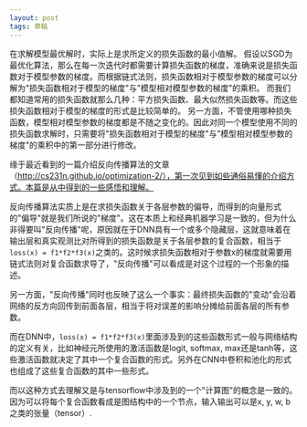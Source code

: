 ```yaml
---
layout: post
tags: 草稿
---
```



在求解模型最优解时，实际上是求所定义的损失函数的最小值解。
假设以SGD为最优化算法，那么在每一次迭代时都需要计算损失函数的梯度，准确来说是损失函数对于模型参数的梯度。而根据链式法则，损失函数相对于模型参数的梯度可以分解为"损失函数相对于模型的梯度"与"模型相对模型参数的梯度"的乘积。
而我们都知道常用的损失函数就那么几种：平方损失函数、最大似然损失函数等。而这些损失函数相对于模型的梯度的形式是比较简单的。
另一方面，不管使用哪种损失函数，模型相对模型参数的梯度都是不随之变化的。因此对同一个模型使用不同的损失函数求解时，只需要将"损失函数相对于模型的梯度"与"模型相对模型参数的梯度"的乘积中的第一部分进行修改。


缘于最近看到的一篇介绍反向传播算法的文章（http://cs231n.github.io/optimization-2/），第一次见到如些通俗易懂的介绍方式。本篇是从中得到的一些感悟和理解。

反向传播算法实质上是在求损失函数关于各层参数的偏导，而得到的向量形式的"偏导"就是我们所说的"梯度"。这在本质上和经典机器学习是一致的，但为什么非得要叫"反向传播"呢，原因就在于DNN具有一个或多个隐藏层，这就意味着在输出层和真实观测比对所得到的损失函数是关于各层参数的复合函数，相当于```loss(x) = f1*f2*f3(x)```之类的。这时候求损失函数相对于参数x的梯度就需要用链式法则对复合函数求导了，"反向传播"可以看成是对这个过程的一个形象的描述。

另一方面，"反向传播"同时也反映了这么一个事实：最终损失函数的"变动"会沿着网络的反方向回传到前面各层，相当于将对误差的影响分摊给前面各层的所有参数。

而在DNN中，```loss(x) = f1*f2*f3(x)```里面涉及到的这些函数形式一般与网络结构的定义有关，比如神经元所使用的激活函数是logit, softmax, max还是tanh等，这些激活函数就决定了其中一个复合函数的形式。另外在CNN中卷积和池化的形式也组成了这些复合函数的其中一些形式。

而以这种方式去理解又是与tensorflow中涉及到的一个"计算图"的概念是一致的。因为可以将每个复合函数看成是图结构中的一个节点，输入输出可以是x, y, w, b之类的张量（tensor）.
